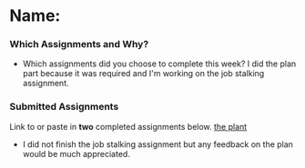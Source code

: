 # Name:

### Which Assignments and Why?
- Which assignments did you choose to complete this week?
  I did the plan part because it was required and I'm working on the job stalking assignment.

### Submitted Assignments

Link to or paste in **two** completed assignments below.
[the plant](https://gist.github.com/damwhit/e0437c64671676f990bb66312ae49496)

* I did not finish the job stalking assignment but any feedback on the plan would be much appreciated.
